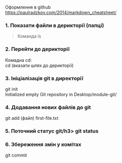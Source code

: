 Оформлення в github <br>
https://paulradzkov.com/2014/markdown_cheatsheet/

### 1. Показати файли в дерикторії (папці)
> Команда ls
<h3>2. Перейти до дерикторії</h3>
Комадна cd:<br>
cd (вказати шлях до дерикторії) 
<h3>3. Ініціалізація git в директорії</h3>
git init<br>
Initialized empty Git repository in Desktop/module-git/
<h3>4. Додавання нових файлів до git</h3>
git add (файл) first-file.txt
<h3>5. Поточний статус git/h3>
git status
<h3>6. Збереження змін у комітах</h3>
git commit
